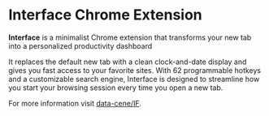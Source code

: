 # Interface Chrome Extension

**Interface** is a minimalist Chrome extension that transforms your new tab into a personalized productivity dashboard

It replaces the default new tab with a clean clock-and-date display and gives you fast access to your favorite sites. With 62 programmable hotkeys and a customizable search engine, Interface is designed to streamline how you start your browsing session every time you open a new tab.

For more information visit [data-cene/IF](https://data-cene.com/IF?).
